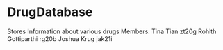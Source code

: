 # DrugDatabase
Stores Information about various drugs
Members:
Tina Tian zt20g
Rohith Gottiparthi rg20b
Joshua Krug jak21i